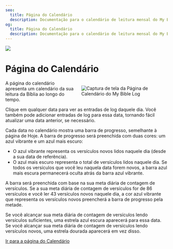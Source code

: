 ```yaml
---
seo:
  title: Página do Calendário
  description: Documentação para o calendário de leitura mensal do My Bible Log e recursos de relatório de metas diárias
og:
  title: Página do Calendário
  description: Documentação para o calendário de leitura mensal do My Bible Log e recursos de relatório de metas diárias
---
```


![](/share.jpg)

# Página do Calendário

<div style="width: 50%; float: right; margin: 1rem">
  <img alt="Captura de tela da Página de Calendário do My Bible Log" src="/screenshots/sc9-calendar.jpg" />
</div>

A página do calendário apresenta um calendário da sua leitura da Bíblia ao longo do tempo.

Clique em qualquer data para ver as entradas de log daquele dia. Você também pode adicionar entradas de log para essa data, tornando fácil atualizar uma data anterior, se necessário.

Cada data no calendário mostra uma barra de progresso, semelhante à página de Hoje. A barra de progresso será preenchida com duas cores: um azul vibrante e um azul mais escuro:

* O azul vibrante representa os versículos novos lidos naquele dia (desde a sua data de referência).
* O azul mais escuro representa o total de versículos lidos naquele dia. Se todos os versículos que você leu naquela data forem novos, a barra azul mais escura permanecerá oculta atrás da barra azul vibrante.

A barra será preenchida com base na sua meta diária de contagem de versículos. Se a sua meta diária de contagem de versículos for de 86 versículos e você ler 43 versículos novos naquele dia, a cor azul vibrante que representa os versículos novos preencherá a barra de progresso pela metade.

Se você alcançar sua meta diária de contagem de versículos lendo versículos suficientes, uma estrela azul escura aparecerá para essa data. Se você alcançar sua meta diária de contagem de versículos lendo versículos novos, uma estrela dourada aparecerá em vez disso.

<div class="buttons">
  <a class="button is-light" href="/calendar">Ir para a página do Calendário</a>
</div>